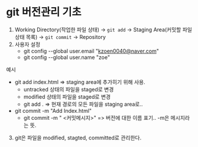 # git 버전관리 기초
1. Working Directory(작업한 파일 상태) -> `git add` -> Staging Area(커밋할 파일 상태 목록) -> `git commit` -> Repository
2. 사용자 설정
    - git config --global user.email "kzoen0040@naver.com"
    - git config --global user.name "zoe"

예시
- git add index.html => staging area에 추가히기 위해 사용. 
    - untracked 상태의 파일을 staged로 변경
    - modified 상태의 파일을 staged로 변경
    - git add . => 현재 경로의 모든 파일을 staging area로..
- git commit -m "Add Index.html"
    - git commit -m "
    <커밋메시지>" => 버전에 대한 이름 표기.. -m은 메시지라는 뜻.

3. git은 파일을 modified, stagted, committed로 관리한다.

